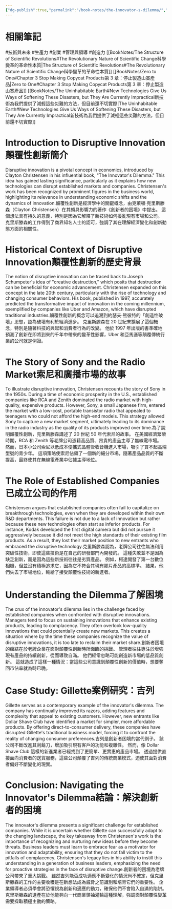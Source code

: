 ```yaml
---
{"dg-publish":true,"permalink":"/book-notes/the-innovator-s-dilemma/","dgPassFrontmatter":true,"created":"2024-11-24T10:41:52.301+08:00","updated":"2024-11-28T00:59:54.916+08:00"}
---
```


# 相關筆記
#技術與未來 #生產力 #創業 #管理與領導 #創造力 
[[BookNotes/The Structure of Scientific Revolutions#The Revolutionary Nature of Scientific Change科學變革的革命性本質\|The Structure of Scientific Revolutions#The Revolutionary Nature of Scientific Change科學變革的革命性本質]]
[[BookNotes/Zero to One#Chapter 3 Stop Making Copycat Products第 3 章：停止製造山寨產品\|Zero to One#Chapter 3 Stop Making Copycat Products第 3 章：停止製造山寨產品]]
[[BookNotes/The Uninhabitable Earth#New Technologies Give Us Ways of Softening These Disasters, but They Are Currently Impractical新技術為我們提供了減輕這些災難的方法，但目前還不切實際\|The Uninhabitable Earth#New Technologies Give Us Ways of Softening These Disasters, but They Are Currently Impractical新技術為我們提供了減輕這些災難的方法，但目前還不切實際]]
# Introduction to Disruptive Innovation顛覆性創新簡介

Disruptive innovation is a pivotal concept in economics, introduced by Clayton Christensen in his influential book, "The Innovator's Dilemma." This idea has gained lasting significance, particularly as it explains how new technologies can disrupt established markets and companies. Christensen's work has been recognized by prominent figures in the business world, highlighting its relevance in understanding economic shifts and the dynamics of innovation.顛覆性創新是經濟學中的關鍵概念，由克萊頓·克里斯滕森（Clayton Christensen）在其頗具影響力的著作《創新者的困境》中提出。 這個想法具有持久的意義，特別是因為它解釋了新技術如何擾亂現有市場和公司。 克里斯滕森的工作得到了商界知名人士的認可，強調了其在理解經濟變化和創新動態方面的相關性。

# Historical Context of Disruptive Innovation顛覆性創新的歷史背景

The notion of disruptive innovation can be traced back to Joseph Schumpeter's idea of "creative destruction," which posits that destruction can be beneficial for economic advancement. Christensen expanded on this concept in the late 20th century, particularly with the rise of technology and changing consumer behaviors. His book, published in 1997, accurately predicted the transformative impact of innovation in the coming millennium, exemplified by companies like Uber and Amazon, which have disrupted traditional industries.顛覆性創新的概念可以追溯到約瑟夫·熊彼特的「創造性破壞」思想，認為破壞有利於經濟進步。 克里斯滕森在 20 世紀末擴展了這個概念，特別是隨著科技的興起和消費者行為的改變。 他於 1997 年出版的書準確地預測了創新在即將到來的千年中帶來的變革性影響，Uber 和亞馬遜等顛覆傳統行業的公司就是例證。

# The Story of Sony and the Radio Market索尼和廣播市場的故事

To illustrate disruptive innovation, Christensen recounts the story of Sony in the 1950s. During a time of economic prosperity in the U.S., established companies like RCA and Zenith dominated the radio market with high-quality, expensive products. However, Sony, a small Japanese firm, entered the market with a low-cost, portable transistor radio that appealed to teenagers who could not afford the high-end models. This strategy allowed Sony to capture a new market segment, ultimately leading to its dominance in the radio industry as the quality of its products improved over time.為了說明顛覆性創新，克里斯滕森講述了 20 世紀 50 年代索尼的故事。 在美國經濟繁榮時期，RCA 和 Zenith 等老牌公司憑藉高品質、昂貴的產品主導了無線電市場。 然而，日本小公司索尼以低成本便攜式晶體管收音機進入市場，吸引了買不起高端型號的青少年。 這項策略使索尼佔領了一個新的細分市場，隨著產品品質的不斷提高，最終使其在無線電產業中佔據主導地位。

# The Role of Established Companies已成立公司的作用

Christensen argues that established companies often fail to capitalize on breakthrough technologies, even when they are developed within their own R&D departments. This failure is not due to a lack of innovation but rather because these new technologies often start as inferior products. For instance, Kodak developed the first digital camera but did not pursue it aggressively because it did not meet the high standards of their existing film products. As a result, they lost their market position to new entrants who embraced the disruptive technology.克里斯滕森認為，老牌公司往往無法利用突破性技術，即使這些技術是在自己的研發部門內開發的。 這種失敗並不是因為缺乏創新，而是因為這些新技術往往是劣質產品。 例如，柯達開發了第一台數位相機，但並沒有積極追求它，因為它不符合其現有膠片產品的高標準。 結果，他們失去了市場地位，輸給了接受顛覆性技術的新進者。

# Understanding the Dilemma了解困境

The crux of the innovator's dilemma lies in the challenge faced by established companies when confronted with disruptive innovations. Managers tend to focus on sustaining innovations that enhance existing products, leading to complacency. They often overlook low-quality innovations that could potentially create new markets. This creates a situation where by the time these companies recognize the value of disruptive innovations, it is too late to reclaim their market share.創新者困境的癥結在於老牌企業在面對顛覆性創新時所面臨的挑戰。 管理者往往專注於增強現有產品的持續創新，從而導致自滿。 他們經常忽略可能創造新市場的低品質創新。 這就造成了這樣一種情況：當這些公司意識到顛覆性創新的價值時，想要奪回市佔率就為時已晚。

# Case Study: Gillette案例研究：吉列

Gillette serves as a contemporary example of the innovator's dilemma. The company has continually improved its razors, adding features and complexity that appeal to existing customers. However, new entrants like Dollar Shave Club have identified a market for simpler, more affordable products. By offering direct-to-consumer delivery, these companies have disrupted Gillette's traditional business model, forcing it to confront the reality of changing consumer preferences.吉列是創新者困境的當代例子。 該公司不斷改進其刮鬍刀，增加吸引現有客戶的功能和複雜性。 然而，像 Dollar Shave Club 這樣的新進業者已經找到了更簡單、更實惠的產品市場。 透過提供直接面向消費者的送貨服務，這些公司顛覆了吉列的傳統商業模式，迫使其面對消費者偏好不斷變化的現實。

# Conclusion: Navigating the Innovator's Dilemma結論：解決創新者的困境

The innovator's dilemma presents a significant challenge for established companies. While it is uncertain whether Gillette can successfully adapt to the changing landscape, the key takeaway from Christensen's work is the importance of recognizing and nurturing new ideas before they become threats. Business leaders must learn to embrace fear as a motivator for innovation and adaptability, ensuring that they do not fall victim to the pitfalls of complacency. Christensen's legacy lies in his ability to instill this understanding in a generation of business leaders, emphasizing the need for proactive strategies in the face of disruptive change.創新者的困境為老牌公司帶來了重大挑戰。 雖然吉列能否成功適應不斷變化的情況尚不確定，但克里斯滕森的工作的主要收穫是在新想法成為威脅之前識別和培育它們的重要性。 企業領導者必須學會將恐懼視為創新和適應的動力，確保他們不會陷入自滿的陷阱。 克里斯滕森的遺產在於他能夠向一代商業領袖灌輸這種理解，強調面對顛覆性變革需要採取積極主動的策略。
